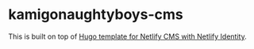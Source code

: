 # kamigonaughtyboys-cms

This is built on top of [Hugo template for Netlify CMS with Netlify Identity](https://github.com/netlify-templates/one-click-hugo-cms).
